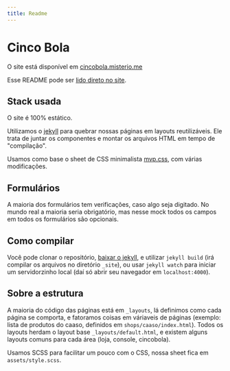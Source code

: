 ```yaml
---
title: Readme
---
```

# Cinco Bola
O site está disponível em [cincobola.misterio.me](https://cincobola.misterio.me)

Esse README pode ser [lido direto no site](https://cincobola.misterio.me/README).

## Stack usada
O site é 100% estático.

Utilizamos o [jekyll](https://jekyllrb.com/) para quebrar nossas páginas em layouts reutilizáveis. Ele trata de juntar os componentes e montar os arquivos HTML em tempo de "compilação".

Usamos como base o sheet de CSS minimalista [mvp.css](https://github.com/andybrewer/mvp), com várias modificações.

## Formulários
A maioria dos formulários tem verificações, caso algo seja digitado. No mundo real a maioria seria obrigatório, mas nesse mock todos os campos em todos os formulários são opcionais.


## Como compilar
Você pode clonar o repositório, [baixar o jekyll](https://jekyllrb.com/docs/), e utilizar `jekyll build` (irá compilar os arquivos no diretório `_site`), ou usar `jekyll watch` para iniciar um servidorzinho local (daí só abrir seu navegador em `localhost:4000`).

## Sobre a estrutura
A maioria do código das páginas está em `_layouts`, lá definimos como cada página se comporta, e fatoramos coisas em váriaveis de páginas (exemplo: lista de produtos do caaso, definidos em `shops/caaso/index.html`). Todos os layouts herdam o layout base `_layouts/default.html`, e existem alguns layouts comuns para cada área (loja, console, cincobola).

Usamos SCSS para facilitar um pouco com o CSS, nossa sheet fica em `assets/style.scss`.
